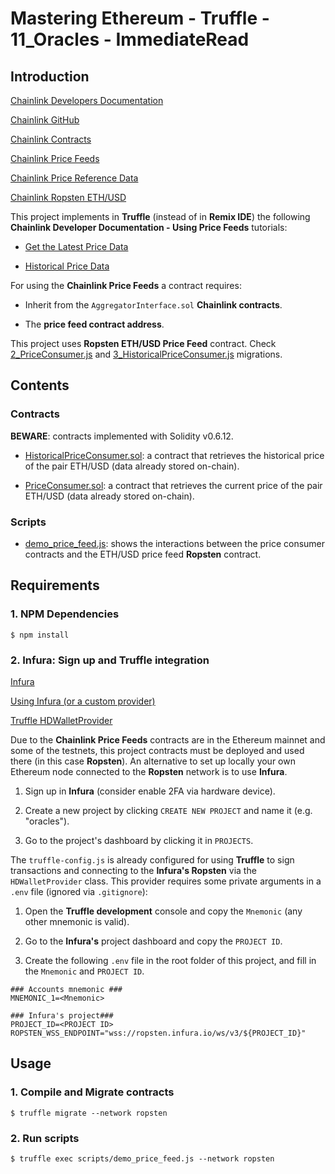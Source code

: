 # Mastering Ethereum - Truffle - 11_Oracles - ImmediateRead

## Introduction

[Chainlink Developers Documentation](https://docs.chain.link/docs)

[Chainlink GitHub](https://github.com/smartcontractkit/chainlink)

[Chainlink Contracts](https://www.npmjs.com/package/@chainlink/contracts)

[Chainlink Price Feeds](https://docs.chain.link/docs/reference-contracts)

[Chainlink Price Reference Data](https://feeds.chain.link/)

[Chainlink Ropsten ETH/USD](https://ropsten.etherscan.io/address/0x8468b2bDCE073A157E560AA4D9CcF6dB1DB98507)

This project implements in **Truffle** (instead of in **Remix IDE**) the following **Chainlink Developer Documentation - Using Price Feeds** tutorials:

- [Get the Latest Price Data](https://docs.chain.link/docs/historical-price-data)

- [Historical Price Data](https://docs.chain.link/docs/historical-price-data)

For using the **Chainlink Price Feeds** a contract requires:

- Inherit from the `AggregatorInterface.sol` **Chainlink contracts**.

- The **price feed contract address**.

This project uses **Ropsten ETH/USD Price Feed** contract. Check [2_PriceConsumer.js](migrations/2_PriceConsumer.js) and [3_HistoricalPriceConsumer.js](migrations/3_HistoricalPriceConsumer.js) migrations.

## Contents

### Contracts

**BEWARE**: contracts implemented with Solidity v0.6.12.

- [HistoricalPriceConsumer.sol](contracts/HistoricalPriceConsumer.sol): a contract that retrieves the historical price of the pair ETH/USD (data already stored on-chain).

- [PriceConsumer.sol](contracts/PriceConsumer.sol): a contract that retrieves the current price of the pair ETH/USD (data already stored on-chain).

### Scripts

- [demo_price_feed.js](scripts/demo_price_feed.js): shows the interactions between the price consumer contracts and the ETH/USD price feed **Ropsten** contract.

## Requirements

### 1. NPM Dependencies

```shell
$ npm install
```

### 2. Infura: Sign up and Truffle integration

[Infura](https://infura.io/)

[Using Infura (or a custom provider)](https://www.trufflesuite.com/tutorials/using-infura-custom-provider)

[Truffle HDWalletProvider](https://github.com/trufflesuite/truffle/tree/develop/packages/hdwallet-provider)

Due to the **Chainlink Price Feeds** contracts are in the Ethereum mainnet and some of the testnets, this project contracts must be deployed and used there (in this case **Ropsten**). An alternative to set up locally your own Ethereum node connected to the **Ropsten** network is to use **Infura**.

1. Sign up in **Infura** (consider enable 2FA via hardware device).

2. Create a new project by clicking `CREATE NEW PROJECT` and name it (e.g. "oracles").

3. Go to the project's dashboard by clicking it in `PROJECTS`.

The `truffle-config.js` is already configured for using **Truffle** to sign transactions and connecting to the **Infura's Ropsten** via the `HDWalletProvider` class. This provider requires some private arguments in a `.env` file (ignored via `.gitignore`):

1. Open the **Truffle development** console and copy the `Mnemonic` (any other mnemonic is valid).

2. Go to the **Infura's** project dashboard and copy the `PROJECT ID`.

3. Create the following `.env` file in the root folder of this project, and fill in the `Mnemonic` and `PROJECT ID`.

```shell
### Accounts mnemonic ###
MNEMONIC_1=<Mnemonic>

### Infura's project###
PROJECT_ID=<PROJECT ID>
ROPSTEN_WSS_ENDPOINT="wss://ropsten.infura.io/ws/v3/${PROJECT_ID}"
```

## Usage

### 1. Compile and Migrate contracts

```shell
$ truffle migrate --network ropsten
```

### 2. Run scripts

```shell
$ truffle exec scripts/demo_price_feed.js --network ropsten
```

